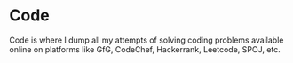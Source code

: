 # Code

Code is where I dump all my attempts of solving coding problems available online on platforms like GfG, CodeChef, Hackerrank, Leetcode, SPOJ, etc.
